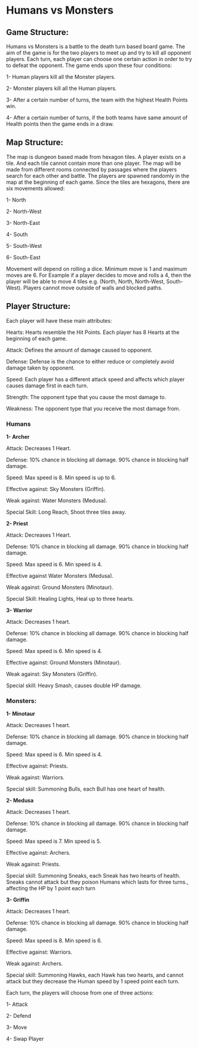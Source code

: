 # Humans vs Monsters

## Game Structure:

Humans vs Monsters is a battle to the death turn based board game. The aim of the game is for the two players to meet up and try to kill all opponent players. Each turn, each player can choose one certain action in order to try to defeat the opponent.
The game ends upon these four conditions:

1-	Human players kill all the Monster players.

2-	Monster players kill all the Human players.

3-	After a certain number of turns, the team with the highest Health Points win.

4-	After a certain number of turns, if the both teams have same amount of Health points then the game ends in a draw.

## Map Structure:

The map is dungeon based made from hexagon tiles. A player exists on a tile. And each tile cannot contain more than one player.
The map will be made from different rooms connected by passages where the players search for each other and battle. The players are spawned randomly in the map at the beginning of each game.
Since the tiles are hexagons, there are six movements allowed:

1-	North

2-	North-West

3-	North-East

4-	South

5-	South-West

6-	South-East

Movement will depend on rolling a dice. Minimum move is 1 and maximum moves are 6. For Example if a player decides to move and rolls a 4, then the player will be able to move 4 tiles e.g. (North, North, North-West, South-West).
Players cannot move outside of walls and blocked paths.

## Player Structure:

Each player will have these main attributes:

Hearts: Hearts resemble the Hit Points. Each player has 8 Hearts at the beginning of each game.

Attack: Defines the amount of damage caused to opponent.

Defense: Defense is the chance to either reduce or completely avoid damage taken by opponent.

Speed: Each player has a different attack speed and affects which player causes damage first in each turn.

Strength: The opponent type that you cause the most damage to.

Weakness: The opponent type that you receive the most damage from.

### Humans

**1-	Archer**

Attack: Decreases 1 Heart.

Defense: 10% chance in blocking all damage. 90% chance in blocking half damage.

Speed: Max speed is 8. Min speed is up to 6.

Effective against: Sky Monsters (Griffin).

Weak against: Water Monsters (Medusa).

Special Skill: Long Reach, Shoot three tiles away.

**2-	Priest**

Attack: Decreases 1 Heart.

Defense: 10% chance in blocking all damage. 90% chance in blocking half damage.

Speed: Max speed is 6. Min speed is 4.

Effective against Water Monsters (Medusa).

Weak against: Ground Monsters (Minotaur).

Special Skill: Healing Lights, Heal up to three hearts.

**3-	Warrior**

Attack: Decreases 1 heart.

Defense: 10% chance in blocking all damage. 90% chance in blocking half damage.

Speed: Max speed is 6. Min speed is 4.

Effective against: Ground Monsters (Minotaur).

Weak against: Sky Monsters (Griffin).

Special skill: Heavy Smash, causes double HP damage.

### Monsters:

**1-	Minotaur**

Attack: Decreases 1 heart.

Defense: 10% chance in blocking all damage. 90% chance in blocking half damage.

Speed: Max speed is 6. Min speed is 4.

Effective against: Priests.

Weak against: Warriors.

Special skill: Summoning Bulls, each Bull has one heart of health.

**2-	Medusa**

Attack: Decreases 1 heart.

Defense: 10% chance in blocking all damage. 90% chance in blocking half damage.

Speed: Max speed is 7. Min speed is 5.

Effective against: Archers.

Weak against: Priests.

Special skill: Summoning Sneaks, each Sneak has two hearts of health. Sneaks cannot attack but they poison Humans which lasts for three turns., affecting the HP by 1 point each turn 

**3-	Griffin**

Attack: Decreases 1 heart.

Defense: 10% chance in blocking all damage. 90% chance in blocking half damage.

Speed: Max speed is 8. Min speed is 6.

Effective against: Warriors.

Weak against: Archers.

Special skill: Summoning Hawks, each Hawk has two hearts, and cannot attack but they decrease the Human speed by 1 speed point each turn.

Each turn, the players will choose from one of three actions:

1-	Attack

2-	Defend

3-	Move

4-	Swap Player

